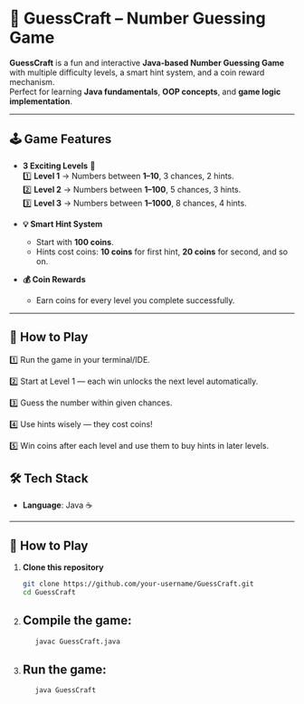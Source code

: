 # 🎯 GuessCraft – Number Guessing Game  

**GuessCraft** is a fun and interactive **Java-based Number Guessing Game** with multiple difficulty levels, a smart hint system, and a coin reward mechanism.  
Perfect for learning **Java fundamentals**, **OOP concepts**, and **game logic implementation**.  

---

## 🕹️ Game Features  

- **3 Exciting Levels** 🎯  
  1️⃣ **Level 1** → Numbers between **1–10**, 3 chances, 2 hints.  
  2️⃣ **Level 2** → Numbers between **1–100**, 5 chances, 3 hints.  
  3️⃣ **Level 3** → Numbers between **1–1000**, 8 chances, 4 hints.  

- **💡 Smart Hint System**  
  - Start with **100 coins**.  
  - Hints cost coins: **10 coins** for first hint, **20 coins** for second, and so on.  

- **💰 Coin Rewards**  
  - Earn coins for every level you complete successfully.  

---

## 🚀 How to Play

1️⃣ Run the game in your terminal/IDE.

2️⃣ Start at Level 1 — each win unlocks the next level automatically.

3️⃣ Guess the number within given chances.

4️⃣ Use hints wisely — they cost coins!

5️⃣ Win coins after each level and use them to buy hints in later levels.

## 🛠️ Tech Stack  
- **Language**: Java ☕  

---

## 🚀 How to Play  
1. **Clone this repository**  
   ```bash
   git clone https://github.com/your-username/GuessCraft.git
   cd GuessCraft
2. ##  Compile the game: 
   ```bash
      javac GuessCraft.java
3. ##  Run the game:
   ```bash
      java GuessCraft


